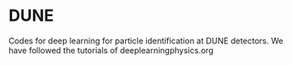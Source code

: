 # DUNE
Codes for deep learning for particle identification at DUNE detectors. We have followed the tutorials of deeplearningphysics.org
